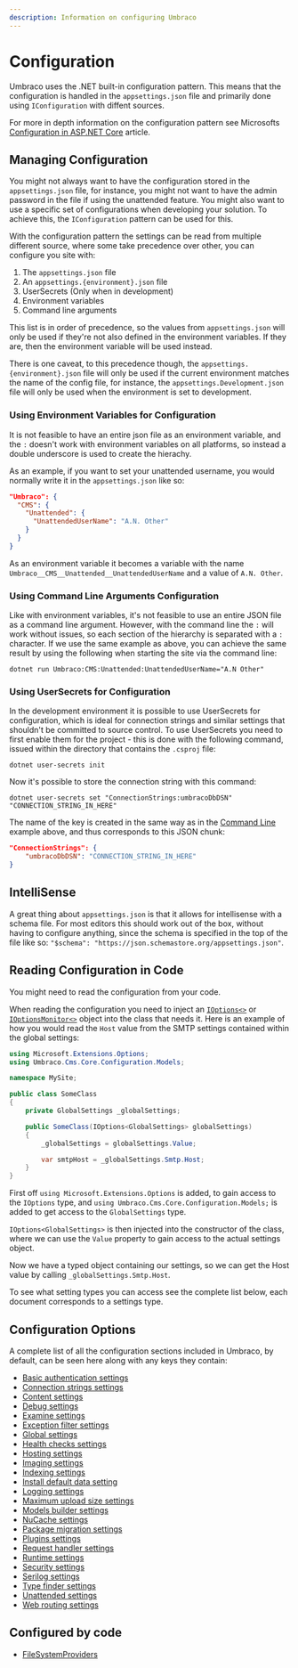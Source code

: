 ```yaml
---
description: Information on configuring Umbraco
---
```


# Configuration

Umbraco uses the .NET built-in configuration pattern. This means that the configuration is handled in the `appsettings.json` file and primarily done using `IConfiguration` with diffent sources.

For more in depth information on the configuration pattern see Microsofts [Configuration in ASP.NET Core](https://docs.microsoft.com/en-us/aspnet/core/fundamentals/configuration/?view=aspnetcore-6.0) article.

## Managing Configuration

You might not always want to have the configuration stored in the `appsettings.json` file, for instance, you might not want to have the admin password in the file if using the unattended feature. You might also want to use a specific set of configurations when developing your solution. To achieve this, the `IConfiguration` pattern can be used for this.

With the configuration pattern the settings can be read from multiple different source, where some take precedence over other, you can configure you site with:

1. The `appsettings.json` file
2. An `appsettings.{environment}.json` file
3. UserSecrets (Only when in development)
4. Environment variables
5. Command line arguments

This list is in order of precedence, so the values from `appsettings.json` will only be used if they're not also defined in the environment variables. If they are, then the environment variable will be used instead.

There is one caveat, to this precedence though, the `appsettings.{environment}.json` file will only be used if the current environment matches the name of the config file, for instance, the `appsettings.Development.json` file will only be used when the environment is set to development.

### Using Environment Variables for Configuration

It is not feasible to have an entire json file as an environment variable, and the `:` doesn't work with environment variables on all platforms, so instead a double underscore is used to create the hierachy.

As an example, if you want to set your unattended username, you would normally write it in the `appsettings.json` like so:

```json
"Umbraco": {
  "CMS": {
    "Unattended": {
      "UnattendedUserName": "A.N. Other"
    }
  }
}
```

As an environment variable it becomes a variable with the name `Umbraco__CMS__Unattended__UnattendedUserName` and a value of `A.N. Other`.

### Using Command Line Arguments Configuration

Like with environment variables, it's not feasible to use an entire JSON file as a command line argument. However, with the command line the `:` will work without issues, so each section of the hierarchy is separated with a `:` character. If we use the same example as above, you can achieve the same result by using the following when starting the site via the command line:

`dotnet run Umbraco:CMS:Unattended:UnattendedUserName="A.N Other"`

### Using UserSecrets for Configuration

In the development environment it is possible to use UserSecrets for configuration, which is ideal for connection strings and similar settings that shouldn't be committed to source control. To use UserSecrets you need to first enable them for the project - this is done with the following command, issued within the directory that contains the `.csproj` file:

`dotnet user-secrets init`

Now it's possible to store the connection string with this command:

`dotnet user-secrets set "ConnectionStrings:umbracoDbDSN" "CONNECTION_STRING_IN_HERE"`

The name of the key is created in the same way as in the [Command Line](./#using-command-line-arguments-configuration) example above, and thus corresponds to this JSON chunk:

```json
"ConnectionStrings": {
    "umbracoDbDSN": "CONNECTION_STRING_IN_HERE"
}
```

## IntelliSense

A great thing about `appsettings.json` is that it allows for intellisense with a schema file. For most editors this should work out of the box, without having to configure anything, since the schema is specified in the top of the file like so: `"$schema": "https://json.schemastore.org/appsettings.json"`.

## Reading Configuration in Code

You might need to read the configuration from your code.

When reading the configuration you need to inject an [`IOptions<>`](https://docs.microsoft.com/en-us/dotnet/api/microsoft.extensions.options.ioptions-1?view=dotnet-plat-ext-6.0) or [`IOptionsMonitor<>`](https://docs.microsoft.com/en-us/dotnet/api/microsoft.extensions.options.ioptionsmonitor-1?view=dotnet-plat-ext-6.0) object into the class that needs it. Here is an example of how you would read the `Host` value from the SMTP settings contained within the global settings:

```csharp
using Microsoft.Extensions.Options;
using Umbraco.Cms.Core.Configuration.Models;

namespace MySite;

public class SomeClass
{
    private GlobalSettings _globalSettings;

    public SomeClass(IOptions<GlobalSettings> globalSettings)
    {
        _globalSettings = globalSettings.Value;

        var smtpHost = _globalSettings.Smtp.Host;
    }
}
```

First off `using Microsoft.Extensions.Options` is added, to gain access to the `IOptions` type, and `using Umbraco.Cms.Core.Configuration.Models;` is added to get access to the `GlobalSettings` type.

`IOptions<GlobalSettings>` is then injected into the constructor of the class, where we can use the `Value` property to gain access to the actual settings object.

Now we have a typed object containing our settings, so we can get the Host value by calling `_globalSettings.Smtp.Host`.

To see what setting types you can access see the complete list below, each document corresponds to a settings type.

## Configuration Options

A complete list of all the configuration sections included in Umbraco, by default, can be seen here along with any keys they contain:

* [Basic authentication settings](basicauthsettings.md)
* [Connection strings settings](connectionstringssettings.md)
* [Content settings](contentsettings.md)
* [Debug settings](debugsettings.md)
* [Examine settings](examinesettings.md)
* [Exception filter settings](exceptionfiltersettings.md)
* [Global settings](globalsettings.md)
* [Health checks settings](healthchecks.md)
* [Hosting settings](hostingsettings.md)
* [Imaging settings](imagingsettings.md)
* [Indexing settings](indexingsettings.md)
* [Install default data setting](installdefaultdatasettings.md)
* [Logging settings](loggingsettings.md)
* [Maximum upload size settings](maximumuploadsizesettings.md)
* [Models builder settings](modelsbuildersettings.md)
* [NuCache settings](nucachesettings.md)
* [Package migration settings](packagemigrationsettings.md)
* [Plugins settings](pluginssettings.md)
* [Request handler settings](requesthandlersettings.md)
* [Runtime settings](runtimesettings.md)
* [Security settings](securitysettings.md)
* [Serilog settings](serilog.md)
* [Type finder settings](typefindersettings.md)
* [Unattended settings](unattendedsettings.md)
* [Web routing settings](webroutingsettings.md)

## Configured by code

* [FileSystemProviders](filesystemproviders.md)
